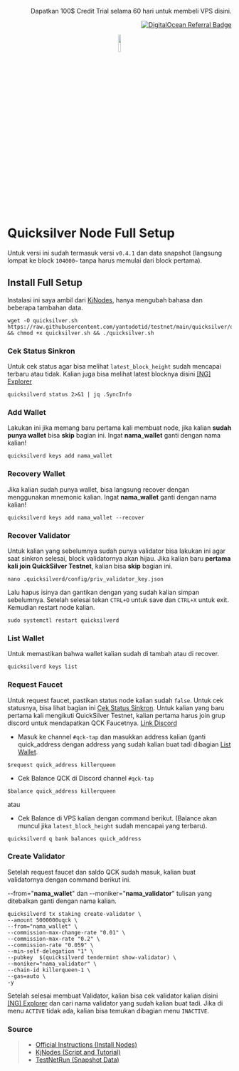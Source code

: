 <p align="right">Dapatkan 100$ Credit Trial selama 60 hari untuk membeli VPS disini.</p>
<p align="right"><a href="https://www.digitalocean.com/?refcode=825d86d58739&utm_campaign=Referral_Invite&utm_medium=Referral_Program&utm_source=badge"><img src="https://web-platforms.sfo2.cdn.digitaloceanspaces.com/WWW/Badge%201.svg" alt="DigitalOcean Referral Badge" /></a></p>

<p align="center" width="100%">
    <img width="10%"  src="https://user-images.githubusercontent.com/50621007/166148846-93575afe-e3ce-4ca5-a3f7-a21e8a8609cb.png">
</p>

# Quicksilver Node Full Setup
  
  Untuk versi ini sudah termasuk versi <code>v0.4.1</code> dan data snapshot (langsung lompat ke block <code>104000~</code> tanpa harus memulai dari block pertama).
  
## Install Full Setup

  Instalasi ini saya ambil dari [KjNodes](https://github.com/kj89/testnet_manuals/blob/main/quicksilver/quicksilver.sh), hanya mengubah bahasa dan beberapa tambahan data.
  
```
wget -O quicksilver.sh https://raw.githubusercontent.com/yantodotid/testnet/main/quicksilver/quicksilver.sh && chmod +x quicksilver.sh && ./quicksilver.sh
```

### Cek Status Sinkron
    
   Untuk cek status agar bisa melihat <code>latest_block_height</code> sudah mencapai terbaru atau tidak. Kalian juga bisa melihat latest blocknya disini [[NG] Explorer](https://quicksilver.explorers.guru/)

   ```
   quicksilverd status 2>&1 | jq .SyncInfo
   ```
    
### Add Wallet
    
   Lakukan ini jika memang baru pertama kali membuat node, jika kalian **sudah punya wallet** bisa **skip** bagian ini. Ingat **nama_wallet** ganti dengan nama kalian!
   
   ```
   quicksilverd keys add nama_wallet
   ```
   
### Recovery Wallet
    
   Jika kalian sudah punya wallet, bisa langsung recover dengan menggunakan mnemonic kalian. Ingat **nama_wallet** ganti dengan nama kalian!
    
   ```
   quicksilverd keys add nama_wallet --recover
   ```
   
### Recover Validator
  
   Untuk kalian yang sebelumnya sudah punya validator bisa lakukan ini agar saat sinkron selesai, block validatornya akan hijau. Jika kalian baru **pertama kali join QuickSilver Testnet**, kalian bisa **skip** bagian ini.
   
   ```
   nano .quicksilverd/config/priv_validator_key.json
   ```
   Lalu hapus isinya dan gantikan dengan yang sudah kalian simpan sebelumnya. Setelah selesai tekan <code>CTRL+O</code> untuk save dan <code>CTRL+X</code> untuk exit. Kemudian restart node kalian.
   
   ```
   sudo systemctl restart quicksilverd
   ```
    
### List Wallet

   Untuk memastikan bahwa wallet kalian sudah di tambah atau di recover.
    
   ```
   quicksilverd keys list
   ```
    
### Request Faucet
    
   Untuk request faucet, pastikan status node kalian sudah <code>false</code>. Untuk cek statusnya, bisa lihat bagian ini [Cek Status Sinkron](https://github.com/yantodotid/testnet/blob/main/quicksilver/README.md#cek-status-sinkron). Untuk kalian yang baru pertama kali mengikuti QuickSilver Testnet, kalian pertama harus join grup discord untuk mendapatkan QCK Faucetnya. [Link Discord](https://discord.gg/r6YU9yWfgQ)
    
  - Masuk ke channel <code>#qck-tap</code> dan masukkan address kalian (ganti quick_address dengan address yang sudah kalian buat tadi dibagian [List Wallet](https://github.com/yantodotid/testnet/blob/main/quicksilver/README.md#list-wallet).

   ```
   $request quick_address killerqueen
   ```
  - Cek Balance QCK di Discord channel <code>#qck-tap</code>
  
   ```
   $balance quick_address killerqueen
   ```
   atau
   
  - Cek Balance di VPS kalian dengan command berikut. (Balance akan muncul jika <code>latest_block_height</code> sudah mencapai yang terbaru).
  
   ```
   quicksilverd q bank balances quick_address
   ```  
   
### Create Validator
   
   Setelah request faucet dan saldo QCK sudah masuk, kalian buat validatornya dengan command berikut ini.
   
   --from="**nama_wallet**" dan --moniker="**nama_validator**" tulisan yang ditebalkan ganti dengan nama kalian.
   
   ```
   quicksilverd tx staking create-validator \
  --amount 5000000uqck \
  --from="nama_wallet" \
  --commission-max-change-rate "0.01" \
  --commission-max-rate "0.2" \
  --commission-rate "0.059" \
  --min-self-delegation "1" \
  --pubkey  $(quicksilverd tendermint show-validator) \
  --moniker="nama_validator" \
  --chain-id killerqueen-1 \
  --gas=auto \
  -y
   ```
    
   Setelah selesai membuat Validator, kalian bisa cek validator kalian disini [[NG] Explorer](https://quicksilver.explorers.guru/validators) dan cari nama validator yang sudah kalian buat tadi. Jika di menu <code>ACTIVE</code> tidak ada, kalian bisa temukan dibagian menu <code>INACTIVE</code>.
    
### Source

<blockquote>
  
  - [Official Instructions (Install Nodes)](https://github.com/ingenuity-build/testnets/blob/main/killerqueen/INSTALL.md)
  - [KjNodes (Script and Tutorial)](https://github.com/kj89/testnet_manuals/tree/main/quicksilver)
  - [TestNetRun (Snapshot Data)](https://snapshot.testnet.run/testnet/quicksilver/)
  
</blockquote>
